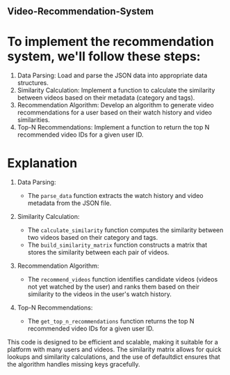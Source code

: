 ## Video-Recommendation-System

# To implement the recommendation system, we'll follow these steps:

1. Data Parsing: Load and parse the JSON data into appropriate data structures.
2. Similarity Calculation: Implement a function to calculate the similarity between videos based on their metadata (category and tags).
3. Recommendation Algorithm: Develop an algorithm to generate video recommendations for a user based on their watch history and video similarities.
4. Top-N Recommendations: Implement a function to return the top N recommended video IDs for a given user ID.

# Explanation

1. Data Parsing:
   - The `parse_data` function extracts the watch history and video metadata from the JSON file.

2. Similarity Calculation:
   - The `calculate_similarity` function computes the similarity between two videos based on their category and tags.
   - The `build_similarity_matrix` function constructs a matrix that stores the similarity between each pair of videos.

3. Recommendation Algorithm:
   - The `recommend_videos` function identifies candidate videos (videos not yet watched by the user) and ranks them based on their similarity to the videos in the user's watch history.

4. Top-N Recommendations:
   - The `get_top_n_recommendations` function returns the top N recommended video IDs for a given user ID.

This code is designed to be efficient and scalable, making it suitable for a platform with many users and videos. The similarity matrix allows for quick lookups and similarity calculations, and the use of defaultdict ensures that the algorithm handles missing keys gracefully.

